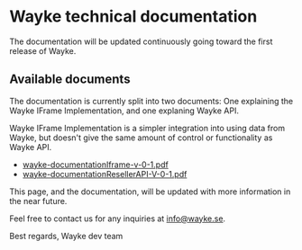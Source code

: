 # Wayke technical documentation

The documentation will be updated continuously going toward the first release of Wayke.

## Available documents
The documentation is currently split into two documents: One explaining the Wayke IFrame Implementation, and one explaning Wayke API.

Wayke IFrame Implementation is a simpler integration into using data from Wayke, but doesn't give the same amount of control or functionality as Wayke API.

- [wayke-documentationIframe-v-0-1.pdf](wayketech.github.io/docs/iframe/wayke-documentationIframe-v-0-1.pdf)
- [wayke-documentationResellerAPI-V-0-1.pdf](wayketech.github.io/docs/api/wayke-documentationResellerAPI-V-0-1.pdf)

This page, and the documentation, will be updated with more information in the near future.

Feel free to contact us for any inquiries at info@wayke.se.

Best regards,
Wayke dev team